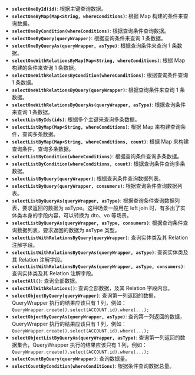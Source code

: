 - **`selectOneById(id)`**: 根据主键查询数据。
- **`selectOneByMap(Map<String, whereConditions)`**: 根据 Map 构建的条件来查询数据。
- **`selectOneByCondition(whereConditions)`**: 根据查询条件查询数据。
- **`selectOneByQuery(queryWrapper)`**: 根据查询条件来查询 1 条数据。
- **`selectOneByQueryAs(queryWrapper, asType)`**: 根据查询条件来查询 1 条数据。
- **`selectOneWithRelationsByMap(Map<String, whereConditions)`**: 根据 Map 构建的条件来查询 1 条数据。
- **`selectOneWithRelationsByCondition(whereConditions)`**: 根据查询条件查询 1 条数据。
- **`selectOneWithRelationsByQuery(queryWrapper)`**: 根据查询条件来查询 1 条数据。
- **`selectOneWithRelationsByQueryAs(queryWrapper, asType)`**: 根据查询条件来查询 1 条数据。
- **`selectListByIds(ids)`**: 根据多个主键来查询多条数据。
- **`selectListByMap(Map<String, whereConditions)`**: 根据 Map 来构建查询条件，查询多条数据。
- **`selectListByMap(Map<String, whereConditions, count)`**: 根据 Map 来构建查询条件，查询多条数据。
- **`selectListByCondition(whereConditions)`**: 根据查询条件查询多条数据。
- **`selectListByCondition(whereConditions, count)`**: 根据查询条件查询多条数据。
- **`selectListByQuery(queryWrapper)`**: 根据查询条件查询数据列表。
- **`selectListByQuery(queryWrapper, consumers)`**: 根据查询条件查询数据列表。
- **`selectListByQueryAs(queryWrapper, asType)`**: 根据查询条件查询数据列表，要求返回的数据为 asType。这种场景一般用在 left join 时，有多出了实体类本身的字段内容，可以转换为 dto、vo 等场景。
- **`selectListByQueryAs(queryWrapper, asType, consumers)`**: 根据查询条件查询数据列表，要求返回的数据为 asType 类型。
- **`selectListWithRelationsByQuery(queryWrapper)`**: 查询实体类及其 Relation 注解字段。
- **`selectListWithRelationsByQueryAs(queryWrapper, asType)`**: 查询实体类及其 Relation 注解字段。
- **`selectListWithRelationsByQueryAs(queryWrapper, asType, consumers)`**: 查询实体类及其 Relation 注解字段。
- **`selectAll()`**: 查询全部数据。
- **`selectAllWithRelations()`**: 查询全部数据，及其 Relation 字段内容。
- **`selectObjectByQuery(queryWrapper)`**: 查询第一列返回的数据，QueryWrapper 执行的结果应该只有 1 列，例如：<br>`QueryWrapper.create().select(ACCOUNT.id).where(...);`
- **`selectObjectByQueryAs(queryWrapper, asType)`**: 查询第一列返回的数据，QueryWrapper 执行的结果应该只有 1 列，例如：<br>`QueryWrapper.create().select(ACCOUNT.id).where(...);`
- **`selectObjectListByQueryAs(queryWrapper, asType)`**: 查询第一列返回的数据集合，QueryWrapper 执行的结果应该只有 1 列，例如：<br>`QueryWrapper.create().select(ACCOUNT.id).where(...);`
- **`selectCountByQuery(queryWrapper)`**: 查询数据量。
- **`selectCountByCondition(whereConditions)`**: 根据条件查询数据总量。
